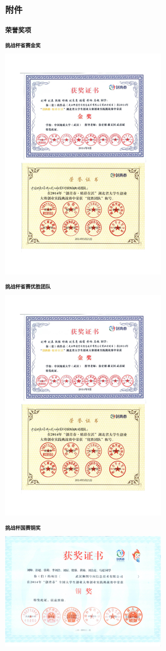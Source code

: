 # 附件

## 荣誉奖项
### 挑战杯省赛金奖
![挑战杯省赛金奖](awards/挑战杯省赛金奖.jpg)
### 挑战杯省赛优胜团队
![挑战杯省赛优胜团队](awards/挑战杯省赛优胜团队.jpg)
### 挑战杯国赛铜奖
![挑战杯国赛铜奖](awards/挑战杯国赛铜奖.jpg)
